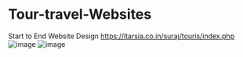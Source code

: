 # Tour-travel-Websites
Start to End Website Design
https://itarsia.co.in/suraj/touris/index.php
![image](https://github.com/user-attachments/assets/fe49339a-0f55-4bc9-bd40-bcc9e05897a9)
![image](https://github.com/user-attachments/assets/8fed83aa-4a0e-4d0e-82ed-89b44ac148de)


